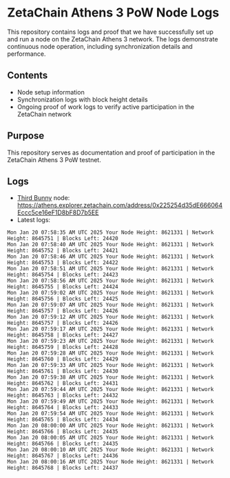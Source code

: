 # ZetaChain Athens 3 PoW Node Logs
This repository contains logs and proof that we have successfully set up and run a node on the ZetaChain Athens 3 network. The logs demonstrate continuous node operation, including synchronization details and performance.

## Contents
- Node setup information
- Synchronization logs with block height details
- Ongoing proof of work logs to verify active participation in the ZetaChain network

## Purpose
This repository serves as documentation and proof of participation in the ZetaChain Athens 3 PoW testnet.

## Logs

- [Third Bunny](https://thirdbunny.xyz/) node: https://athens.explorer.zetachain.com/address/0x225254d35dE666064Eccc5ce16eF1D8bF8D7b5EE
- Latest logs:
```
Mon Jan 20 07:58:35 AM UTC 2025 Your Node Height: 8621331 | Network Height: 8645751 | Blocks Left: 24420
Mon Jan 20 07:58:40 AM UTC 2025 Your Node Height: 8621331 | Network Height: 8645752 | Blocks Left: 24421
Mon Jan 20 07:58:46 AM UTC 2025 Your Node Height: 8621331 | Network Height: 8645753 | Blocks Left: 24422
Mon Jan 20 07:58:51 AM UTC 2025 Your Node Height: 8621331 | Network Height: 8645754 | Blocks Left: 24423
Mon Jan 20 07:58:56 AM UTC 2025 Your Node Height: 8621331 | Network Height: 8645755 | Blocks Left: 24424
Mon Jan 20 07:59:02 AM UTC 2025 Your Node Height: 8621331 | Network Height: 8645756 | Blocks Left: 24425
Mon Jan 20 07:59:07 AM UTC 2025 Your Node Height: 8621331 | Network Height: 8645757 | Blocks Left: 24426
Mon Jan 20 07:59:12 AM UTC 2025 Your Node Height: 8621331 | Network Height: 8645757 | Blocks Left: 24426
Mon Jan 20 07:59:17 AM UTC 2025 Your Node Height: 8621331 | Network Height: 8645758 | Blocks Left: 24427
Mon Jan 20 07:59:23 AM UTC 2025 Your Node Height: 8621331 | Network Height: 8645759 | Blocks Left: 24428
Mon Jan 20 07:59:28 AM UTC 2025 Your Node Height: 8621331 | Network Height: 8645760 | Blocks Left: 24429
Mon Jan 20 07:59:33 AM UTC 2025 Your Node Height: 8621331 | Network Height: 8645761 | Blocks Left: 24430
Mon Jan 20 07:59:38 AM UTC 2025 Your Node Height: 8621331 | Network Height: 8645762 | Blocks Left: 24431
Mon Jan 20 07:59:44 AM UTC 2025 Your Node Height: 8621331 | Network Height: 8645763 | Blocks Left: 24432
Mon Jan 20 07:59:49 AM UTC 2025 Your Node Height: 8621331 | Network Height: 8645764 | Blocks Left: 24433
Mon Jan 20 07:59:54 AM UTC 2025 Your Node Height: 8621331 | Network Height: 8645765 | Blocks Left: 24434
Mon Jan 20 08:00:00 AM UTC 2025 Your Node Height: 8621331 | Network Height: 8645766 | Blocks Left: 24435
Mon Jan 20 08:00:05 AM UTC 2025 Your Node Height: 8621331 | Network Height: 8645766 | Blocks Left: 24435
Mon Jan 20 08:00:10 AM UTC 2025 Your Node Height: 8621331 | Network Height: 8645767 | Blocks Left: 24436
Mon Jan 20 08:00:16 AM UTC 2025 Your Node Height: 8621331 | Network Height: 8645768 | Blocks Left: 24437
```
